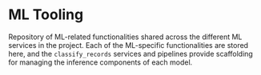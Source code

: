 # ML Tooling

Repository of ML-related functionalities shared across the different ML services in the project. Each of the ML-specific functionalities are stored here, and the `classify_records` services and pipelines provide scaffolding for managing the inference components of each model.
